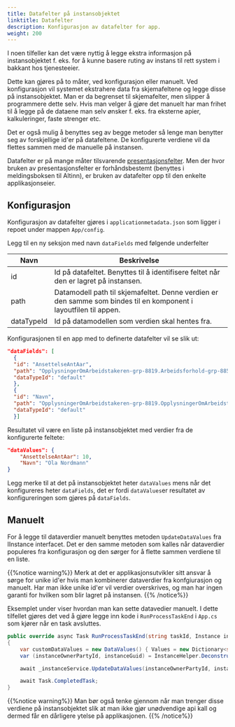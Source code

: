 ```yaml
---
title: Datafelter på instansobjektet
linktitle: Datafelter
description: Konfigurasjon av datafelter for app.
weight: 200
---
```


I noen tilfeller kan det være nyttig å legge ekstra informasjon på instansobjektet f. eks. for å kunne basere ruting av instans til rett system i bakkant hos tjenesteeier.

Dette kan gjøres på to måter, ved konfigurasjon eller manuelt. Ved konfigurasjon vil systemet ekstrahere data fra skjemafeltene og legge disse på instansobjektet. Man er da begrenset til skjemafelter, men slipper å programmere dette selv. Hvis man velger å gjøre det manuelt har man frihet til å legge på de dataene man selv ønsker f. eks. fra eksterne apier, kalkuleringer, faste strenger etc.

Det er også mulig å benyttes seg av begge metoder så lenge man benytter seg av forskjellige id'er på datafeltene. De konfigurerte verdiene vil da flettes sammen med de manuelle på instansen.

Datafelter er på mange måter tilsvarende [presentasjonsfelter](../presentationfields/_index.md). Men der hvor bruken av presentasjonsfelter er forhåndsbestemt (benyttes i meldingsboksen til Altinn), er bruken av datafelter opp til den enkelte applikasjonseier.

## Konfigurasjon 
Konfigurasjon av datafelter gjøres i `applicationmetadata.json` som ligger i repoet under mappen `App/config`.

Legg til en ny seksjon med navn `dataFields` med følgende underfelter

 Navn     | Beskrivelse
----------|------------
id        | Id på datafeltet. Benyttes til å identifisere feltet når den er lagret på instansen.
path      | Datamodell path til skjemafeltet. Denne verdien er den samme som bindes til en komponent i layoutfilen til appen.
dataTypeId| Id på datamodellen som verdien skal hentes fra. 

Konfigurasjonen til en app med to definerte datafelter vil se slik ut:

  ```json
"dataFields": [
    {
    "id": "AnsettelseAntAar",
    "path": "OpplysningerOmArbeidstakeren-grp-8819.Arbeidsforhold-grp-8856.AnsattAar-datadef-33267.value",
    "dataTypeId": "default"
    },
    {
    "id": "Navn",
    "path": "OpplysningerOmArbeidstakeren-grp-8819.OpplysningerOmArbeidstakeren-grp-8855.AnsattNavn-datadef-1223.value",
    "dataTypeId": "default"
    }]
  ```

Resultatet vil være en liste på instansobjektet med verdier fra de konfigurerte feltete:
```json
"dataValues": {
    "AnsettelseAntAar": 10,
    "Navn": "Ola Nordmann"
}
```
Legg merke til at det på instansobjektet heter `dataValues` mens når det konfigureres heter `dataFields`, det er fordi 
`dataValues`er resultatet av konfigureringen som gjøres på `dataFields`.

## Manuelt
For å legge til dataverdier manuelt benyttes metoden `UpdateDataValues` fra IInstance interfacet. Det er den samme metoden som kalles når dataverdier populeres fra konfigurasjon og den sørger for å flette sammen verdiene til en liste. 

{{%notice warning%}}
Merk at det er applikasjonsutvikler sitt ansvar å sørge for unike id'er hvis man kombinerer dataverdier fra konfgiurasjon og manuelt.
Har man ikke unike id'er vil verdier overskrives, og man har ingen garanti for hvilken som blir lagret på instansen.
{{% /notice%}}

Eksemplet under viser hvordan man kan sette datavedier manuelt. I dette tilfellet gjøres det ved å gjøre legge inn kode 
i `RunProcessTaskEnd` i `App.cs` som kjører når en task avsluttes. 

```cs
public override async Task RunProcessTaskEnd(string taskId, Instance instance)
{
    var customDataValues = new DataValues() { Values = new Dictionary<string, string>() { { "customKey", "customValue" } } };
    var (instanceOwnerPartyId, instanceGuid) = InstanceHelper.DeconstructInstanceIdFromUrl(_httpContextAccessor.HttpContext.Request.Path.Value);

    await _instanceService.UpdateDataValues(instanceOwnerPartyId, instanceGuid, customDataValues);

    await Task.CompletedTask;
}
```

{{%notice warning%}}
Man bør også tenke gjennom når man trenger disse verdiene på instansobjektet slik at man ikke gjør unødvendige api kall og dermed får en dårligere ytelse på applikasjonen.
{{% /notice%}}
